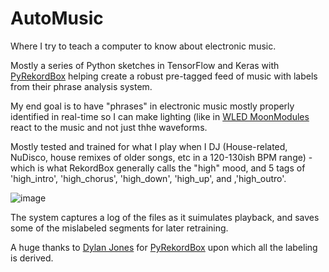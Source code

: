 # AutoMusic
Where I try to teach a computer to know about electronic music.

Mostly a series of Python sketches in TensorFlow and Keras with [PyRekordBox](https://github.com/dylanljones/pyrekordbox) helping create a robust pre-tagged feed of music with labels from their phrase analysis system. 

My end goal is to have "phrases" in electronic music mostly properly identified in real-time so I can make lighting (like in [WLED MoonModules](https://github.com/MoonModules/WLED) react to the music and not just thhe waveforms. 

Mostly tested and trained for what I play when I DJ (House-related, NuDisco, house remixes of older songs, etc in a 120-130ish BPM range) - which is what RekordBox generally calls the "high" mood, and 5 tags of 'high_intro', 'high_chorus', 'high_down', 'high_up', and ,'high_outro'.

![image](https://github.com/troyhacks/AutoMusic/assets/5659019/1a1a17bc-b304-4f3a-9c94-f00cf1474536)

The system captures a log of the files as it suimulates playback, and saves some of the mislabeled segments for later retraining.

A huge thanks to [Dylan Jones](https://github.com/dylanljones) for [PyRekordBox](https://github.com/dylanljones/pyrekordbox) upon which all the labeling is derived. 
